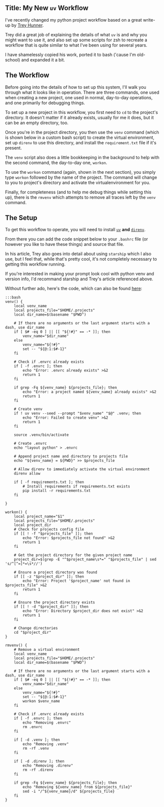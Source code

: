 Title: My New `uv` Workflow
----------------------

I've recently changed my python project workflow based on a great write-up by [Trey Hunner](https://treyhunner.com/2024/10/switching-from-virtualenvwrapper-to-direnv-starship-and-uv/).

Trey did a great job of explaining the details of what `uv` is and why you might want to use it, and also set up some scripts for zsh to recreate a workflow that is quite similar to what I've been using for several years.

I have shamelessly copied his work, ported it to bash ('cause I'm old-school) and expanded it a bit.

## The Workflow

Before going into the details of how to set up this system, I'll walk you through what it looks like in operation. There are three commands, one used when creating a new project, one used in normal, day-to-day operations, and one primarily for debugging things.

To set up a new project in this workflow, you first need to `cd` to the project's directory. It doesn't matter if it already exists, usually for me it does, but it can be an empty directory, too.

Once you're in the project directory, you then use the `venv` command (which is shown below in a custom bash script) to create the virtual environment, set up `direnv` to use this directory, and install the `requirement.txt` file if it's present.

The `venv` script also does a little bookkeeping in the background to help with the second command, the day-to-day one, `workon`.

To use the `workon` command (again, shown in the next section), you simply type `workon` followed by the name of the project. The command will change to you to project's directory and activate the virtualenvironment for you.

Finally, for completeness (and to help me debug things while setting this up), there is the `rmvenv` which attempts to remove all traces left by the `venv` command.

## The Setup

To get this workflow to operate, you will need to install [`uv`](https://docs.astral.sh/uv/getting-started/installation/) **and** [`direnv`](https://direnv.net/docs/installation.html).

From there you can add the code snippet below to your `.bashrc` file (or however you like to have these things) and source that file.

In his article, Trey also goes into detail about using `starship` which I also use, but I feel that, while that's pretty cool, it's not completely necessary to getting this workflow running.

If you're interested in making your prompt look cool with python venv and version info, I'd recommand starship and Trey's article referenced above.

Without further ado, here's the code, which can also be found [here](https://github.com/jima80525/bin/blob/ae2dee4a786dd264b07092021ef2092dfec3c198/bashrc_to_copy_to_home_dir#L91):


    :::bash
    venv() {
        local venv_name
        local projects_file="$HOME/.projects"
        local dir_name=$(basename "$PWD")

        # If there are no arguments or the last argument starts with a dash, use dir_name
        if [ $# -eq 0 ] || [[ "${!#}" == -* ]]; then
            venv_name="$dir_name"
        else
            venv_name="${!#}"
            set -- "${@:1:$#-1}"
        fi

        # Check if .envrc already exists
        if [ -f .envrc ]; then
            echo "Error: .envrc already exists" >&2
            return 1
        fi

        if grep -Fq ${venv_name} ${projects_file}; then
            echo "Error: a project named ${venv_name} already exists" >&2
            return 1
        fi

        # Create venv
        if ! uv venv --seed --prompt "$venv_name" "$@" .venv; then
            echo "Error: Failed to create venv" >&2
            return 1
        fi

        source .venv/bin/activate

        # Create .envrc
        echo "layout python" > .envrc

        # Append project name and directory to projects file
        echo "${venv_name} = ${PWD}" >> $projects_file

        # Allow direnv to immediately activate the virtual environment
        direnv allow

        if [ -f requirements.txt ]; then
            # Install requirements if requirements.txt exists
            pip install -r requirements.txt
        fi

    }

    workon() {
        local project_name="$1"
        local projects_file="$HOME/.projects"
        local project_dir
        # Check for projects config file
        if [[ ! -f "$projects_file" ]]; then
            echo "Error: $projects_file not found" >&2
            return 1
        fi

        # Get the project directory for the given project name
        project_dir=$(grep -E "^$project_name\s*=" "$projects_file" | sed 's/^[^=]*=\s*//')

        # Ensure a project directory was found
        if [[ -z "$project_dir" ]]; then
            echo "Error: Project '$project_name' not found in $projects_file" >&2
            return 1
        fi

        # Ensure the project directory exists
        if [[ ! -d "$project_dir" ]]; then
            echo "Error: Directory $project_dir does not exist" >&2
            return 1
        fi

        # Change directories
        cd "$project_dir"
    }

    rmvenv() {
        # Remove a virtual environment
        local venv_name
        local projects_file="$HOME/.projects"
        local dir_name=$(basename "$PWD")

        # If there are no arguments or the last argument starts with a dash, use dir_name
        if [ $# -eq 0 ] || [[ "${!#}" == -* ]]; then
            venv_name="$dir_name"
        else
            venv_name="${!#}"
            set -- "${@:1:$#-1}"
            workon $venv_name
        fi

        # Check if .envrc already exists
        if [ -f .envrc ]; then
            echo "Removing .envrc"
            rm .envrc
        fi

        if [ -d .venv ]; then
            echo "Removing .venv"
            rm -rf .venv
        fi

        if [ -d .direnv ]; then
            echo "Removing .direnv"
            rm -rf .direnv
        fi

        if grep -Fq ${venv_name} ${projects_file}; then
            echo "Removing ${venv_name} from ${projects_file}"
            sed -i "/^${venv_name}/d" ${projects_file}
        fi
    }
